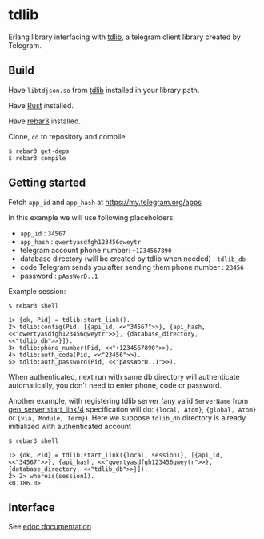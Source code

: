 tdlib
=====

Erlang library interfacing with [tdlib](https://github.com/tdlib/td), a telegram client library created by Telegram.

Build
-----

Have `libtdjson.so` from [tdlib](https://github.com/tdlib/td) installed in your library path.

Have [Rust](https://rustup.rs/) installed.

Have [rebar3](https://www.rebar3.org/) installed.

Clone, `cd` to repository and compile:

    $ rebar3 get-deps
    $ rebar3 compile


Getting started
-----

Fetch `app_id` and `app_hash` at https://my.telegram.org/apps

In this example we will use following placeholders:

 * `app_id` : `34567`
 * `app_hash` : `qwertyasdfgh123456qweytr`
 * telegram account phone number: `+1234567890`
 * database directory (will be created by tdlib when needed) : `tdlib_db`
 * code Telegram sends you after sending them phone number : `23456`
 * password : `pAssWorD..1`

Example session:

    $ rebar3 shell

    1> {ok, Pid} = tdlib:start_link().
    2> tdlib:config(Pid, [{api_id, <<"34567">>}, {api_hash, <<"qwertyasdfgh123456qweytr">>}, {database_directory, <<"tdlib_db">>}]).
    3> tdlib:phone_number(Pid, <<"+1234567890">>).
    4> tdlib:auth_code(Pid, <<"23456">>).
    5> tdlib:auth_password(Pid, <<"pAssWorD..1">>).

When authenticated, next run with same db directory will authenticate automatically, you don't need to enter phone, code or password.

Another example, with registering tdlib server (any valid `ServerName` from [gen_server:start_link/4](http://erlang.org/doc/man/gen_server.html#start_link-4) specification will do: `{local, Atom}`, `{global, Atom}` or `{via, Module, Term}`). Here we suppose `tdlib_db` directory is already initialized with authenticated account

    $ rebar3 shell

    1> {ok, Pid} = tdlib:start_link({local, session1}, [{api_id, <<"34567">>}, {api_hash, <<"qwertyasdfgh123456qweytr">>}, {database_directory, <<"tdlib_db">>}]).
	2> 2> whereis(session1).
    <0.186.0>



Interface
-----

See [edoc documentation](doc/README.md)
